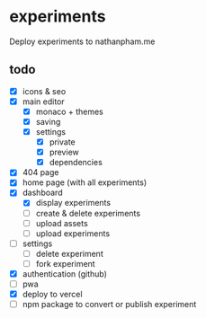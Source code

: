 # experiments
Deploy experiments to nathanpham.me

## todo
- [x] icons & seo  
- [x] main editor  
    - [x] monaco + themes  
    - [x] saving  
    - [x] settings  
        - [x] private  
        - [x] preview  
        - [x] dependencies  
- [x] 404 page
- [x] home page (with all experiments)  
- [x] dashboard  
    - [x] display experiments  
    - [ ] create & delete experiments  
    - [ ] upload assets  
    - [ ] upload experiments  
- [ ] settings  
    - [ ] delete experiment  
    - [ ] fork experiment  
- [x] authentication (github)  
- [ ] pwa  
- [x] deploy to vercel  
- [ ] npm package to convert or publish experiment